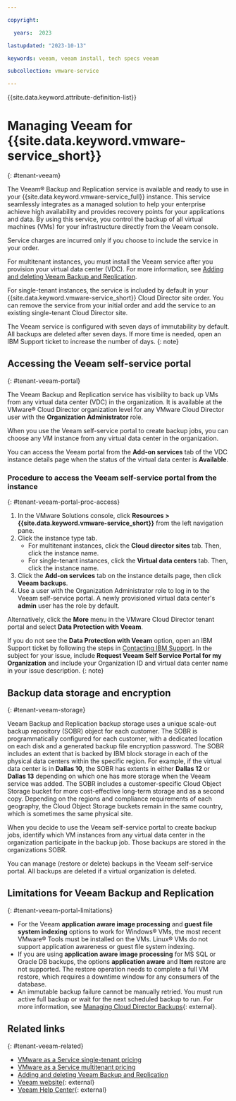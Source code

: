 ```yaml
---

copyright:

  years:  2023

lastupdated: "2023-10-13"

keywords: veeam, veeam install, tech specs veeam

subcollection: vmware-service

---
```


{{site.data.keyword.attribute-definition-list}}

# Managing Veeam for {{site.data.keyword.vmware-service_short}}
{: #tenant-veeam}

The Veeam® Backup and Replication service is available and ready to use in your {{site.data.keyword.vmware-service_full}} instance. This service seamlessly integrates as a managed solution to help your enterprise achieve high availability and provides recovery points for your applications and data. By using this service, you control the backup of all virtual machines (VMs) for your infrastructure directly from the Veeam console.

Service charges are incurred only if you choose to include the service in your order.

For multitenant instances, you must install the Veeam service after you provision your virtual data center (VDC). For more information, see [Adding and deleting Veeam Backup and Replication](/docs/vmware-service?topic=vmware-service-veeam-adding-deleting).

For single-tenant instances, the service is included by default in your {{site.data.keyword.vmware-service_short}} Cloud Director site order. You can remove the service from your initial order and add the service to an existing single-tenant Cloud Director site.

The Veeam service is configured with seven days of immutability by default. All backups are deleted after seven days. If more time is needed, open an IBM Support ticket to increase the number of days.
{: note}

## Accessing the Veeam self-service portal
{: #tenant-veeam-portal}

The Veeam Backup and Replication service has visibility to back up VMs from any virtual data center (VDC) in the organization. It is available at the VMware® Cloud Director organization level for any VMware Cloud Director user with the **Organization Administrator** role.

When you use the Veeam self-service portal to create backup jobs, you can choose any VM instance from any virtual data center in the organization.

You can access the Veeam portal from the **Add-on services** tab of the VDC instance details page when the status of the virtual data center is **Available**.

### Procedure to access the Veeam self-service portal from the instance
{: #tenant-veeam-portal-proc-access}

1. In the VMware Solutions console, click **Resources > {{site.data.keyword.vmware-service_short}}** from the left navigation pane.
2. Click the instance type tab.
   * For multitenant instances, click the **Cloud director sites** tab. Then, click the instance name.
   * For single-tenant instances, click the **Virtual data centers** tab. Then, click the instance name.
3. Click the **Add-on services** tab on the instance details page, then click **Veeam backups**.
4. Use a user with the Organization Administrator role to log in to the Veeam self-service portal. A newly provisioned virtual data center's **admin** user has the role by default.

Alternatively, click the **More** menu in the VMware Cloud Director tenant portal and select **Data Protection with Veeam**.

If you do not see the **Data Protection with Veeam** option, open an IBM Support ticket by following the steps in [Contacting IBM Support](/docs/vmware-service?topic=vmware-service-support). In the subject for your issue, include **Request Veeam Self Service Portal for my Organization** and include your Organization ID and virtual data center name in your issue description.
{: note}

## Backup data storage and encryption
{: #tenant-veeam-storage}

Veeam Backup and Replication backup storage uses a unique scale-out backup repository (SOBR) object for each customer. The SOBR is programmatically configured for each customer, with a dedicated location on each disk and a generated backup file encryption password. The SOBR includes an extent that is backed by IBM block storage in each of the physical data centers within the specific region. For example, if the virtual data center is in **Dallas 10**, the SOBR has extents in either **Dallas 12** or **Dallas 13** depending on which one has more storage when the Veeam service was added. The SOBR includes a customer-specific Cloud Object Storage bucket for more cost-effective long-term storage and as a second copy. Depending on the regions and compliance requirements of each geography, the Cloud Object Storage buckets remain in the same country, which is sometimes the same physical site.

When you decide to use the Veeam self-service portal to create backup jobs, identify which VM instances from any virtual data center in the organization participate in the backup job. Those backups are stored in the organizations SOBR.

You can manage (restore or delete) backups in the Veeam self-service portal. All backups are deleted if a virtual organization is deleted.

## Limitations for Veeam Backup and Replication
{: #tenant-veeam-portal-limitations}

* For the Veeam **application aware image processing** and **guest file system indexing** options to work for Windows® VMs, the most recent VMware® Tools must be installed on the VMs. Linux® VMs do not support application awareness or guest file system indexing.
* If you are using **application aware image processing** for MS SQL or Oracle DB backups, the options **application aware** and **Item** restore are not supported. The restore operation needs to complete a full VM restore, which requires a downtime window for any consumers of the database.
* An immutable backup failure cannot be manually retried. You must run active full backup or wait for the next scheduled backup to run. For more information, see [Managing Cloud Director Backups](https://helpcenter.veeam.com/docs/backup/vsphere/vcloud_manage_backup.html?ver=120){: external}.

## Related links
{: #tenant-veeam-related}

* [VMware as a Service single-tenant pricing](/docs/vmware-service?topic=vmware-service-st_pricing)
* [VMware as a Service multitenant pricing](/docs/vmware-service?topic=vmware-service-mt_pricing)
* [Adding and deleting Veeam Backup and Replication](/docs/vmware-service?topic=vmware-service-veeam-adding-deleting)
* [Veeam website](https://www.veeam.com/){: external}
* [Veeam Help Center](https://www.veeam.com/documentation-guides-datasheets.html){: external}
